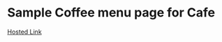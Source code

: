 # Sample Coffee menu page for Cafe
[Hosted Link](https://ganesh-patel.github.io/Coffee-menu-page/Coffee-Menu.html)
